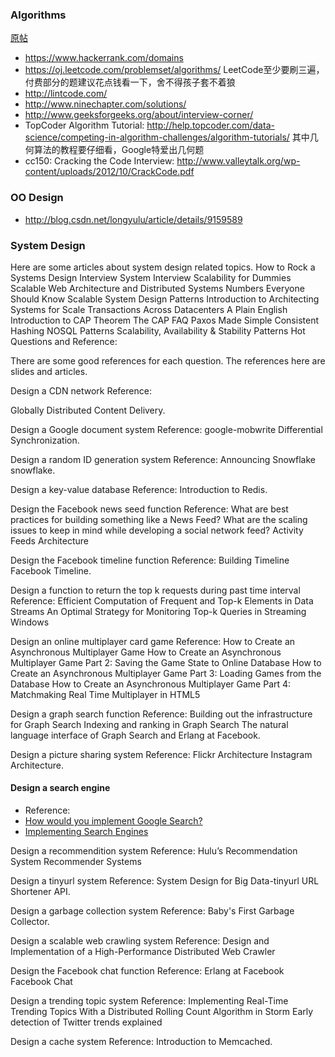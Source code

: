 ### Algorithms

[原帖](https://www.evernote.com/shard/s576/sh/7e58b450-1abe-43a8-bf82-fbf07f1db13c/049802174415b418a2e65f75b744ab72)

* https://www.hackerrank.com/domains 
* https://oj.leetcode.com/problemset/algorithms/ LeetCode至少要刷三遍，付费部分的题建议花点钱看一下，舍不得孩子套不着狼
* http://lintcode.com/ 
* http://www.ninechapter.com/solutions/ 
* http://www.geeksforgeeks.org/about/interview-corner/
* TopCoder Algorithm Tutorial: http://help.topcoder.com/data-science/competing-in-algorithm-challenges/algorithm-tutorials/ 其中几何算法的教程要仔细看，Google特爱出几何题
*  cc150: Cracking the Code Interview: http://www.valleytalk.org/wp-content/uploads/2012/10/CrackCode.pdf 

### OO Design
* http://blog.csdn.net/longyulu/article/details/9159589

### System Design

Here are some articles about system design related topics.
How to Rock a Systems Design Interview
System Interview
Scalability for Dummies
Scalable Web Architecture and Distributed Systems
Numbers Everyone Should Know
Scalable System Design Patterns
Introduction to Architecting Systems for Scale
Transactions Across Datacenters
A Plain English Introduction to CAP Theorem
The CAP FAQ
Paxos Made Simple
Consistent Hashing
NOSQL Patterns
Scalability, Availability & Stability Patterns
Hot Questions and Reference:

There are some good references for each question. The references here are slides and articles.

Design a CDN network
Reference:

Globally Distributed Content Delivery.

Design a Google document system
Reference:
google-mobwrite
Differential Synchronization.

Design a random ID generation system
Reference:
Announcing Snowflake
snowflake.

Design a key-value database
Reference:
Introduction to Redis.

Design the Facebook news seed function
Reference:
What are best practices for building something like a News Feed?
What are the scaling issues to keep in mind while developing a social network feed?
Activity Feeds Architecture

Design the Facebook timeline function
Reference:
Building Timeline
Facebook Timeline.

Design a function to return the top k requests during past time interval
Reference:
Efficient Computation of Frequent and Top-k Elements in Data Streams
An Optimal Strategy for Monitoring Top-k Queries in Streaming Windows

Design an online multiplayer card game
Reference:
How to Create an Asynchronous Multiplayer Game
How to Create an Asynchronous Multiplayer Game Part 2: Saving the Game State to Online Database
How to Create an Asynchronous Multiplayer Game Part 3: Loading Games from the Database
How to Create an Asynchronous Multiplayer Game Part 4: Matchmaking
Real Time Multiplayer in HTML5

Design a graph search function
Reference:
Building out the infrastructure for Graph Search
Indexing and ranking in Graph Search
The natural language interface of Graph Search and Erlang at Facebook.

Design a picture sharing system
Reference:
Flickr Architecture
Instagram Architecture.

#### Design a search engine
* Reference:
* [How would you implement Google Search?](http://programmers.stackexchange.com/questions/38324/interview-question-how-would-you-implement-google-search)
* [Implementing Search Engines](http://www.ardendertat.com/2012/01/11/implementing-search-engines/)

Design a recommendition system
Reference:
Hulu’s Recommendation System
Recommender Systems

Design a tinyurl system
Reference:
System Design for Big Data-tinyurl
URL Shortener API.

Design a garbage collection system
Reference:
Baby's First Garbage Collector.

Design a scalable web crawling system
Reference:
Design and Implementation of a High-Performance Distributed Web Crawler

Design the Facebook chat function
Reference:
Erlang at Facebook
Facebook Chat

Design a trending topic system
Reference:
Implementing Real-Time Trending Topics With a Distributed Rolling Count Algorithm in Storm
Early detection of Twitter trends explained

Design a cache system
Reference:
Introduction to Memcached.

